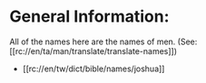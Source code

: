 # General Information:

All of the names here are the names of men. (See: [[rc://en/ta/man/translate/translate-names]])
* [[rc://en/tw/dict/bible/names/joshua]]

